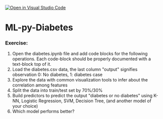[![Open in Visual Studio Code](https://classroom.github.com/assets/open-in-vscode-f059dc9a6f8d3a56e377f745f24479a46679e63a5d9fe6f495e02850cd0d8118.svg)](https://classroom.github.com/online_ide?assignment_repo_id=6539666&assignment_repo_type=AssignmentRepo)
# ML-py-Diabetes

### Exercise:

1. Open the diabetes.ipynb file and add code blocks for the following operations. Each code-block should be properly documented with a text-block top of it.
2. Load the diabetes.csv data, the last column "output" signifies observation 0: No diabetes, 1: diabetes case
3. Explore the data with common visualization tools to infer about the correlation among features
4. Split the data into train/test set by 70%/30%
5. Build predictors to predict the output "diabetes or no diabetes" using K-NN, Logistic Regression, SVM, Decision Tree, (and another model of your choice)
7. Which model performs better?
